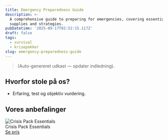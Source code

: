 ```yaml
---
title: Emergency Preparedness Guide
description: >-
  A comprehensive guide to preparing for emergencies, covering essential
  supplies and strategies.
pubDatetime: '2025-09-17T02:52:15.117Z'
draft: false
tags:
  - survival
  - krisepakker
slug: emergency-preparedness-guide
---
```

> (Auto-genereret udkast — opdater indledning).

## Hvorfor stole på os?
- Erfaring, test og objektiv vurdering.

## Vores anbefalinger


<!-- Auto: Affiliate-kort fra Products/SKUs -->

<div class="aff-card"><img src="abstract_15.png (https://v5.airtableusercontent.com/v3/u/45/45/1758088800000/4ycfxbDAvycI14XywiGflg/xLEtC1YOq9RKN1zl2yXTSxHmVNKC7lq9Z9KwNiOfXOBi1H39d05okZNCcPfqtYnNSQqXmhUJ-ftZtRKzGBpvTH8BHkoOY6sk2HdeARghZVsG5RejkJuRk5c0iMwKv3G8Bx6ZxeANdR5pXBVxdURLpBUROSvS5BWKo5DqaajktKQ/VxPXCtg36mO8yv-eID4ZBZF4FZGlUpmgJtkmcJ3UptM)" alt="Crisis Pack Essentials" class="aff-card__img" /><div class="aff-card__meta"><div class="aff-card__title">Crisis Pack Essentials</div><a class="aff-btn" href="https://affiliate.homeessentialsee62.com/deal789?utm_source=klartilalt&utm_medium=affiliate&subid=emergency-preparedness-guide-2025-09-17" rel="sponsored nofollow noopener" target="_blank">Se pris</a></div></div>

